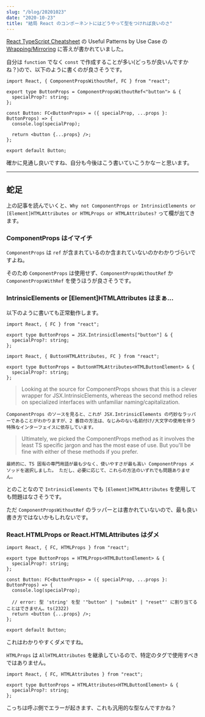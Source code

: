 ```yaml
---
slug: "/blog/20201023"
date: "2020-10-23"
title: "結局 React のコンポーネントにはどうやって型をつければ良いのさ"
---
```


[React TypeScript Cheatsheet](https://react-typescript-cheatsheet.netlify.app/) の Useful Patterns by Use Case の [Wrapping/Mirroring](https://react-typescript-cheatsheet.netlify.app/docs/advanced/patterns_by_usecase/#wrappingmirroring) に答えが書かれていました。

自分は `function` でなく `const` で作成することが多い(どっちが良いんですかね？)ので、以下のように書くのが良さそうです。

```tsx
import React, { ComponentPropsWithoutRef, FC } from "react";

export type ButtonProps = ComponentPropsWithoutRef<"button"> & {
  specialProp?: string;
};

const Button: FC<ButtonProps> = ({ specialProp, ...props }: ButtonProps) => {
  console.log(specialProp);

  return <button {...props} />;
};

export default Button;
```

確かに見通し良いですね、自分も今後はこう書いていこうかなーと思います。

---

## 蛇足

上の記事を読んでいくと、`Why not ComponentProps or IntrinsicElements or [Element]HTMLAttributes or HTMLProps or HTMLAttributes?` って欄が出てきます。

### ComponentProps はイマイチ

`ComponentProps` は `ref` が含まれているのか含まれていないのかわかりづらいですよね。

そのため `ComponentProps` は使用せず、`ComponentPropsWithoutRef` か `ComponentPropsWithRef` を使うほうが良さそうです。

### IntrinsicElements or [Element]HTMLAttributes はまぁ…

以下のように書いても正常動作します。

```tsx
import React, { FC } from "react";

export type ButtonProps = JSX.IntrinsicElements["button"] & {
  specialProp?: string;
};
```

```tsx
import React, { ButtonHTMLAttributes, FC } from "react";

export type ButtonProps = ButtonHTMLAttributes<HTMLButtonElement> & {
  specialProp?: string;
};
```

> Looking at the source for ComponentProps shows that this is a clever wrapper for JSX.IntrinsicElements, whereas the second method relies on specialized interfaces with unfamiliar naming/capitalization.

`ComponentProps のソースを見ると、これが JSX.IntrinsicElements の巧妙なラッパーであることがわかりますが、2 番目の方法は、なじみのない名前付け/大文字の使用を伴う特殊なインターフェイスに依存しています。`

> Ultimately, we picked the ComponentProps method as it involves the least TS specific jargon and has the most ease of use. But you'll be fine with either of these methods if you prefer.

`最終的に、TS 固有の専門用語が最も少なく、使いやすさが最も高い ComponentProps メソッドを選択しました。 ただし、必要に応じて、これらの方法のいずれでも問題ありません。`

とのことなので `IntrinsicElements` でも `[Element]HTMLAttributes` を使用しても問題はなさそうです。

ただ `ComponentPropsWithoutRef` のラッパーとは書かれていないので、最も良い書き方ではないかもしれないです。

### React.HTMLProps or React.HTMLAttributes はダメ

```tsx
import React, { FC, HTMLProps } from "react";

export type ButtonProps = HTMLProps<HTMLButtonElement> & {
  specialProp?: string;
};

const Button: FC<ButtonProps> = ({ specialProp, ...props }: ButtonProps) => {
  console.log(specialProp);

  // error: 型 'string' を型 '"button" | "submit" | "reset"' に割り当てることはできません。ts(2322)
  return <button {...props} />;
};

export default Button;
```

これはわかりやすくダメですね。

`HTMLProps` は `AllHTMLAttributes` を継承しているので、特定のタグで使用すべきではありません。

```tsx
import React, { FC, HTMLAttributes } from "react";

export type ButtonProps = HTMLAttributes<HTMLButtonElement> & {
  specialProp?: string;
};
```

こっちは呼ぶ側でエラーが起きます、これも汎用的な型なんですかね？
